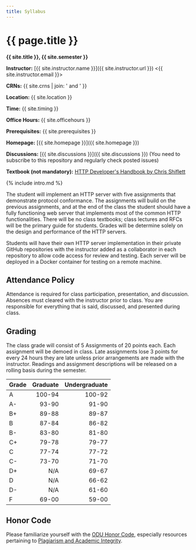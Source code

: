 ```yaml
---
title: Syllabus
---
```


# {{ page.title }}

**{{ site.title }}, {{ site.semester }}**

**Instructor:** [{{ site.instructor.name }}]({{ site.instructor.url }}) &lt;{{ site.instructor.email }}&gt;

**CRNs:** {{ site.crns | join: ' and ' }}

**Location:** {{ site.location }}

**Time:** {{ site.timing }}

**Office Hours:** {{ site.officehours }}

**Prerequisites:** {{ site.prerequisites }}

**Homepage:** [{{ site.homepage }}]({{ site.homepage }})

**Discussions:** [{{ site.discussions }}]({{ site.discussions }}) (You need to subscribe to this repository and regularly check posted issues)

**Textbook (not mandatory):** [HTTP Developer's Handbook by Chris Shiflett](https://www.amazon.com/HTTP-Developers-Handbook-Chris-Shiflett/dp/0672324547)

{% include intro.md %}

The student will implement an HTTP server with five assignments that demonstrate protocol conformance.
The assignments will build on the previous assignments, and at the end of the class the student should have a fully functioning web server that implements most of the common HTTP functionalities.
There will be no class textbooks; class lectures and RFCs will be the primary guide for students.
Grades will be determine solely on the design and performance of the HTTP servers.

Students will have their own HTTP server implementation in their private GitHub repositories with the instructor added as a collaborator in each repository to allow code access for review and testing.
Each server will be deployed in a Docker container for testing on a remote machine.

## Attendance Policy

Attendance is required for class participation, presentation, and discussion.
Absences must cleared with the instructor prior to class.
You are responsible for everything that is said, discussed, and presented during class.

## Grading

The class grade will consist of 5 Assignments of 20 points each.
Each assignment will be demoed in class. Late assignments lose 3 points for every 24 hours they are late unless prior arrangements are made with the instructor.
Readings and assignment descriptions will be released on a rolling basis during the semester.

| Grade | Graduate | Undergraduate |
|:------|---------:|--------------:|
| A     |   100-94 |        100-92 |
| A-    |    93-90 |         91-90 |
| B+    |    89-88 |         89-87 |
| B     |    87-84 |         86-82 |
| B-    |    83-80 |         81-80 |
| C+    |    79-78 |         79-77 |
| C     |    77-74 |         77-72 |
| C-    |    73-70 |         71-70 |
| D+    |      N/A |         69-67 |
| D     |      N/A |         66-62 |
| D-    |      N/A |         61-60 |
| F     |    69-00 |         59-00 |


## Honor Code

Please familiarize yourself with the [ODU Honor Code](https://www.odu.edu/about/monarchcitizenship), especially resources pertaining to [Plagiarism and Academic Integrity](https://graduate.cs.odu.edu/resources/academic-integrity/).
